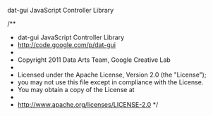 dat-gui JavaScript Controller Library

/**
 * dat-gui JavaScript Controller Library
 * http://code.google.com/p/dat-gui
 *
 * Copyright 2011 Data Arts Team, Google Creative Lab
 *
 * Licensed under the Apache License, Version 2.0 (the "License");
 * you may not use this file except in compliance with the License.
 * You may obtain a copy of the License at
 *
 * http://www.apache.org/licenses/LICENSE-2.0
 */